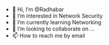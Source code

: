 - 👋 Hi, I’m @Radhabar
- 👀 I’m interested in Network Security
- 🌱 I’m currently learning Networking
- 💞️ I’m looking to collaborate on ...
- 📫 How to reach me by email

<!---
Radhabar/Radhabar is a ✨ special ✨ repository because its `README.md` (this file) appears on your GitHub profile.
You can click the Preview link to take a look at your changes.
--->
